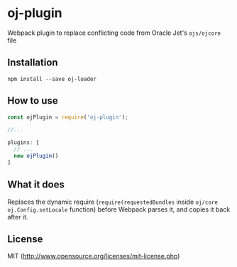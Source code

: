 # oj-plugin

Webpack plugin to replace conflicting code from Oracle Jet's `ojs/ojcore` file

## Installation

`npm install --save oj-loader`

## How to use

```javascript
const ojPlugin = require('oj-plugin');

//...

plugins: [
  // ...
  new ojPlugin()
]
```

## What it does

Replaces the dynamic require (`require(requestedBundles` inside `oj/core` `oj.Config.setLocale` function) 
before Webpack parses it, and copies it back after it.

## License

MIT (http://www.opensource.org/licenses/mit-license.php)